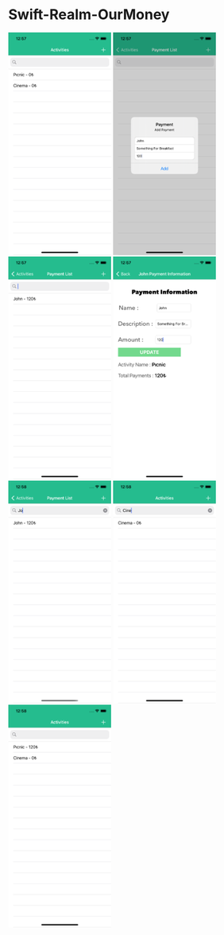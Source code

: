 # Swift-Realm-OurMoney

<p float="center">
  <img src="https://github.com/burakJs/Swift-Realm-OurMoney/blob/main/screenshots/image%20-%201.png" width="207" height="448">
  <img src="https://github.com/burakJs/Swift-Realm-OurMoney/blob/main/screenshots/image%20-%202.png" width="207" height="448">
  <img src="https://github.com/burakJs/Swift-Realm-OurMoney/blob/main/screenshots/image%20-%203.png" width="207" height="448">
  <img src="https://github.com/burakJs/Swift-Realm-OurMoney/blob/main/screenshots/image%20-%204.png" width="207" height="448">
  <img src="https://github.com/burakJs/Swift-Realm-OurMoney/blob/main/screenshots/image%20-%205.png" width="207" height="448">
  <img src="https://github.com/burakJs/Swift-Realm-OurMoney/blob/main/screenshots/image%20-%206.png" width="207" height="448">
  <img src="https://github.com/burakJs/Swift-Realm-OurMoney/blob/main/screenshots/image%20-%207.png" width="207" height="448">
</p>
